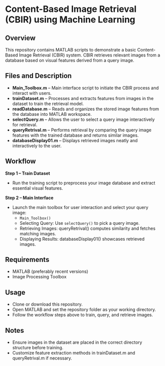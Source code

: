 # Content-Based Image Retrieval (CBIR) using Machine Learning
## Overview
This repository contains MATLAB scripts to demonstrate a basic Content-Based Image Retrieval (CBIR) system. CBIR retrieves relevant images from a database based on visual features derived from a query image.
## Files and Description
- **Main_Toolbox.m** – Main interface script to initiate the CBIR process and interact with users.  
- **trainDataset.m** – Processes and extracts features from images in the dataset to train the retrieval model.  
- **readDatabase.m** – Reads and organizes the stored image features from the database into MATLAB workspace.  
- **selectQuery.m** – Allows the user to select a query image interactively for retrieval.  
- **queryRetrival.m** – Performs retrieval by comparing the query image features with the trained database and returns similar images.  
- **databaseDisplay01.m** – Displays retrieved images neatly and interactively to the user.
## Workflow
**Step 1 – Train Dataset**
- Run the training script to preprocess your image database and extract essential visual features.
  
**Step 2 – Main Interface**
- Launch the main toolbox for user interaction and select your query image:
  - `Main_Toolbox()`
  - Selecting Query: Use `selectQuery()` to pick a query image.
  - Retrieving Images: queryRetrival() computes similarity and fetches matching images.
  - Displaying Results: databaseDisplay01() showcases retrieved images.
## Requirements
- MATLAB (preferably recent versions)
- Image Processing Toolbox
## Usage
- Clone or download this repository.
- Open MATLAB and set the repository folder as your working directory.
- Follow the workflow steps above to train, query, and retrieve images.
## Notes
- Ensure images in the dataset are placed in the correct directory structure before training.
- Customize feature extraction methods in trainDataset.m and queryRetrival.m if necessary.
